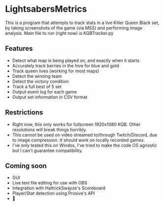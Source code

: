 # LightsabersMetrics
This is a program that attempts to track stats in a live Killer Queen Black set, by taking screenshots of the game (via MSS) and performing image analysis.
Main file to run (right now) is KQBTracker.py


## Features
  * Detect what map is being played on, and exactly when it starts
  * Accurately track berries in the hive for blue and gold
  * Track queen lives (working for most maps)
  * Detect the winning team
  * Detect the victory condition
  * Track a full best of 5 set
  * Output event log for each game
  * Output set information in CSV format
  
 ## Restrictions
  * Right now, this only works for fullscreen 1920x1080 KQB.  Other resolutions will break things horribly.
  * This cannot be used on video streamed to/through Twitch/Discord, due to image compression.  It should work on locally recorded games.
  * I've only tested this on Windos, I've tried to make the code OS agnostic but I can't guarantee compatibility.
  
## Coming soon
  * GUI
  * Live text file editing for use with OBS
  * Integration with HattrickSwayze's Scoreboard
  * Player/Stat detection using Prosive's API
  * 🐌
